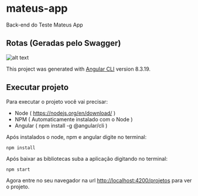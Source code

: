 # mateus-app
Back-end do Teste Mateus App

## Rotas (Geradas pelo Swagger)
 ![alt text](https://raw.githubusercontent.com/enosgomes/mateus-test-backend/master/src/main/resources/static/telainicial.png)

This project was generated with [Angular CLI](https://github.com/angular/angular-cli) version 8.3.19.

## Executar projeto
Para executar o projeto você vai precisar:
- Node ( https://nodejs.org/en/download/ ) 
- NPM ( Automaticamente instalado com o Node )
- Angular ( npm install -g @angular/cli )

Após instalados o node, npm e angular digite no terminal:

````
npm install
````

Após baixar as bibliotecas suba a aplicação digitando no terminal:

````
npm start
````

Agora entre no seu navegador na url <http://localhost:4200/projetos> para ver o projeto.
